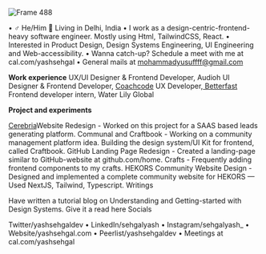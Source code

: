 
![Frame 488](https://github.com/yussuffffff/yussuffffff/assets/141109899/895908f4-af10-442e-a03f-3d6d7d4943c0)

• ♂ He/Him 📍 Living in Delhi, India
• I work as a design-centric-frontend-heavy software engineer. Mostly using Html, TailwindCSS, React.
• Interested in Product Design, Design Systems Engineering, UI Engineering and Web-accessibility.
• Wanna catch-up? Schedule a meet with me at cal.com/yashsehgal
• General mails at mohammadyusuffff@gmail.com

__Work experience__
UX/UI Designer & Frontend Developer, Audioh
UI Designer & Frontend Developer, [Coachcode](https://www.coachcode.net/)
UX Developer,[ Betterfast](betterfast,io)
Frontend developer intern, Water Lily Global

__Project and experiments__

[Cerebria](https://www.cerebria.tech/)Website Redesign - Worked on this project for a SAAS based leads generating platform.
Communal and Craftbook - Working on a community management platform idea. Building the design system/UI Kit for frontend, called Craftbook.
GitHub Landing Page Redesign - Created a landing-page similar to GitHub-website at github.com/home.
Crafts - Frequently adding frontend components to my crafts.
HEKORS Community Website Design - Designed and implemented a complete community website for HEKORS — Used NextJS, Tailwind, Typescript.
Writings

Have written a tutorial blog on Understanding and Getting-started with Design Systems. Give it a read here
Socials

Twitter/yashsehgaldev • LinkedIn/sehgalyash • Instagram/sehgalyash_ • Website/yashsehgal.com • Peerlist/yashsehgaldev • Meetings at cal.com/yashsehgal
